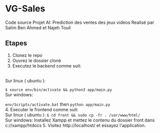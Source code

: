 # VG-Sales

Code source Projet AI: Prediction des ventes des jeux videos
Realisé par Salim Ben Ahmed et Najeh Touil

## Etapes

1. Clonez le repo
2. Ouvrez le dossier cloné
3. Executez le backend comme suit: 
<br />
Sur linux ( ubuntu ): 

`$ source env/bin/activate && python3 app/main.py`
<br />
Sur windows: 
<br />

`env/Scripts/activate.bat` then
`python app/main.py`
<br />
4. Executer le frontend comme suit:
<br />
Sur linux ( ubuntu ): `$ cd front && sudo cp -fr . /var/www/html/`
<br />
Sur windows: Installez Xampp et mettez le contenu du dossier front dans c://xampp/htdocs
5. Visitez http://localhost/ et essayez l'application.

